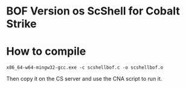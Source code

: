 # BOF Version os ScShell for Cobalt Strike

# How to compile 

```
x86_64-w64-mingw32-gcc.exe -c scshellbof.c -o scshellbof.o
```

Then copy it on the CS server and use the CNA script to run it.
